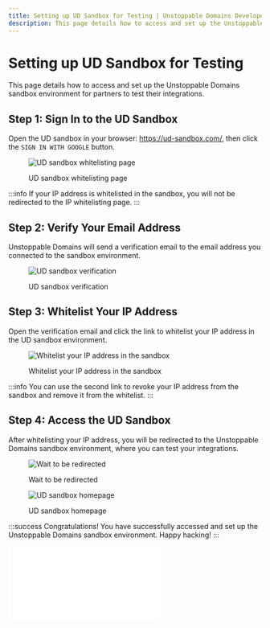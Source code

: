 ```yaml
---
title: Setting up UD Sandbox for Testing | Unstoppable Domains Developer Portal
description: This page details how to access and set up the Unstoppable Domains sandbox environment for partners to test their integrations.
---
```


# Setting up UD Sandbox for Testing

This page details how to access and set up the Unstoppable Domains sandbox environment for partners to test their integrations.

## Step 1: Sign In to the UD Sandbox

Open the UD sandbox in your browser: <https://ud-sandbox.com/>, then click the `SIGN IN WITH GOOGLE` button.

<figure>

![UD sandbox whitelisting page](/images/ud-sandbox-whitelisting.png '#width=80%;')

<figcaption>UD sandbox whitelisting page</figcaption>
</figure>

:::info
If your IP address is whitelisted in the sandbox, you will not be redirected to the IP whitelisting page.
:::

## Step 2: Verify Your Email Address

Unstoppable Domains will send a verification email to the email address you connected to the sandbox environment.

<figure>

![UD sandbox verification](/images/ud-sandbox-verification.png '#width=80%;')

<figcaption>UD sandbox verification</figcaption>
</figure>

## Step 3: Whitelist Your IP Address

Open the verification email and click the link to whitelist your IP address in the UD sandbox environment.

<figure>

![Whitelist your IP address in the sandbox](/images/ud-sandbox-ip-whitelisting.png '#width=80%;')

<figcaption>Whitelist your IP address in the sandbox</figcaption>
</figure>

:::info
You can use the second link to revoke your IP address from the sandbox and remove it from the whitelist.
:::

## Step 4: Access the UD Sandbox

After whitelisting your IP address, you will be redirected to the Unstoppable Domains sandbox environment, where you can test your integrations.

<figure>

![Wait to be redirected](/images/ud-sandbox-redirection.png '#width=80%;')

<figcaption>Wait to be redirected</figcaption>
</figure>

<figure>

![UD sandbox homepage](/images/ud-sandbox-home.png '#width=80%;')

<figcaption>UD sandbox homepage</figcaption>
</figure>

:::success Congratulations!
You have successfully accessed and set up the Unstoppable Domains sandbox environment. Happy hacking!
:::

<embed src="/snippets/_discord.md" />
